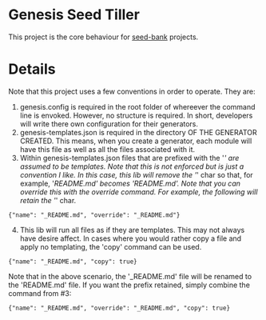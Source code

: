 # Genesis Seed Tiller

This project is the core behaviour for [seed-bank](https://github.com/seed-bank) projects.

# Details

Note that this project uses a few conventions in order to operate. They are:

1. genesis.config is required in the root folder of whereever the command line is envoked. However, no structure is required. In short, developers will write there own configuration for their generators.
2. genesis-templates.json is required in the directory OF THE GENERATOR CREATED. This means, when you create a generator, each module will have this file as well as all the files associated with it.
3. Within genesis-templates.json files that are prefixed with the '_' are assumed to be templates. Note that this is not enforced but is just a convention I like. In this case, this lib will remove the '_' char so that, for example, '_README.md' becomes 'README.md'. Note that you can override this with the override command. For example, the following will retain the '_' char.

```
{"name": "_README.md", "override": "_README.md"}
```
4. This lib will run all files as if they are templates. This may not always have desire affect. In cases where you would rather copy a file and apply no templating, the 'copy' command can be used.

```
{"name": "_README.md", "copy": true}
```

Note that in the above scenario, the '_README.md' file will be renamed to the 'README.md' file. If you want the prefix retained, simply combine the command from #3:

```
{"name": "_README.md", "override": "_README.md", "copy": true}
```